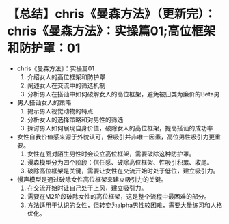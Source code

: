 # 【总结】chris《曼森方法》（更新完）：chris《曼森方法》：实操篇01;高位框架和防护罩：01

-   chris《曼森方法》：实操篇01
    1.  介绍女人的高位框架和防护罩
    2.  阐述女人在交流中的筛选机制
    3.  分析男人在搭讪中如何破解女人的高位框架，避免被归类为廉价的Beta男
-   男人搭讪女人的策略
    1.  揭示男人视觉动物的特点
    2.  分析女人的选择策略和对男性的筛选
    3.  探讨男人如何展现自身价值，破除女人的高位框架，提高搭讪的成功率
-   女性自我价值感来源于外貌认可，但吸引并非唯一因素，高位男性吸引力更重要。
    1.  女性在面对陌生男性时会设立高位框架，需要破除这种防护罩。
    2.  漫森模型分为四个阶段：信任感、破除高位框架、性吸引积累、收尾。
    3.  破除高位框架是关键，需要让女性在交流开始时处于低位，建立吸引力。
-   慢声模型是通过破除女性高位框架来建立吸引力的关键。
    1.  在交流开始时让自己处于上风，建立吸引力。
    2.  需要在M2阶段破除女性的高位框架，这是整个流程中最困难的部分。
    3.  方法适用于认识的女性，但转变为alpha男性较困难，需要大量练习和人格优化。